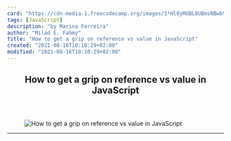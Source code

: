 ```yaml
---
card: "https://cdn-media-1.freecodecamp.org/images/1*Hl0yMUBL8UBmsNBwbVMJJg.jpeg"
tags: [JavaScript]
description: "by Marina Ferreira"
author: "Milad E. Fahmy"
title: "How to get a grip on reference vs value in JavaScript"
created: "2021-08-16T10:10:29+02:00"
modified: "2021-08-16T10:10:29+02:00"
---
```

<div class="site-wrapper">
<main id="site-main" class="site-main outer">
<div class="inner">
<article class="post-full post tag-javascript tag-programming tag-front-end-development tag-web-development tag-software-development ">
<header class="post-full-header">
<h1 class="post-full-title">How to get a grip on reference vs value in JavaScript</h1>
</header>
<figure class="post-full-image">
<picture>
<source media="(max-width: 700px)" sizes="1px" srcset="data:image/gif;base64,R0lGODlhAQABAIAAAAAAAP///yH5BAEAAAAALAAAAAABAAEAAAIBRAA7 1w">
<source media="(min-width: 701px)" sizes="(max-width: 800px) 400px,
(max-width: 1170px) 700px,
1400px" srcset="https://cdn-media-1.freecodecamp.org/images/1*Hl0yMUBL8UBmsNBwbVMJJg.jpeg 300w,
https://cdn-media-1.freecodecamp.org/images/1*Hl0yMUBL8UBmsNBwbVMJJg.jpeg 600w,
https://cdn-media-1.freecodecamp.org/images/1*Hl0yMUBL8UBmsNBwbVMJJg.jpeg 1000w,
https://cdn-media-1.freecodecamp.org/images/1*Hl0yMUBL8UBmsNBwbVMJJg.jpeg 2000w">
<img onerror="this.style.display='none'" src="https://cdn-media-1.freecodecamp.org/images/1*Hl0yMUBL8UBmsNBwbVMJJg.jpeg" alt="How to get a grip on reference vs value in JavaScript">
</picture>
</figure>
<section class="post-full-content">
<div class="post-content medium-migrated-article">
</div>
<hr>
</section>
</article>
</div>
</main>
</div>
<!-- Google Tag Manager (noscript) -->
<!-- End Google Tag Manager (noscript) -->
